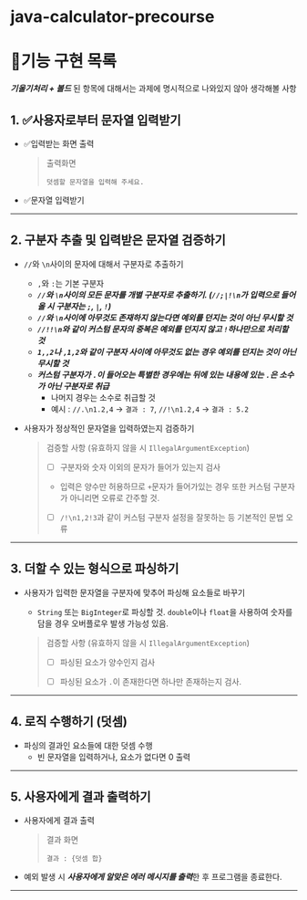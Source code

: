 # java-calculator-precourse

# 📄기능 구현 목록

***기울기처리 + 볼드*** 된 항목에 대해서는 과제에 명시적으로 나와있지 않아 생각해볼 사항

## 1. ✅사용자로부터 문자열 입력받기

- ✅입력받는 화면 출력

  > 출력화면
  >    ```
  >    덧셈할 문자열을 입력해 주세요.
  >    ```

- ✅문자열 입력받기

---

## 2. 구분자 추출 및 입력받은 문자열 검증하기

- `//`와 `\n`사이의 문자에 대해서 구분자로 추출하기
    - `,`와 `:`는 기본 구분자
    - ***`//`와 `\n`사이의 모든 문자를 개별 구분자로 추출하기. (`//;|!\n`가 입력으로 들어올 시 구분자는 `;`, `|`, `!`)***
    - ***`//`와 `\n`사이에 아무것도 존재하지 않는다면 예외를 던지는 것이 아닌 무시할 것***
    - ***`//!!\n`와 같이 커스텀 문자의 중복은 예외를 던지지 않고 `!`하나만으로 처리할 것***
    - ***`1,,2`나 `,1,2`와 같이 구분자 사이에 아무것도 없는 경우 예외를 던지는 것이 아닌 무시할 것***
    - ***커스텀 구분자가 `.`이 들어오는 특별한 경우에는 뒤에 있는 내용에 있는 `.`은 소수가 아닌 구분자로 취급***
        - 나머지 경우는 소수로 취급할 것
        - 예시 : `//.\n1.2,4` -> `결과 : 7`, `//!\n1.2,4` -> `결과 : 5.2`
- 사용자가 정상적인 문자열을 입력하였는지 검증하기

  > 검증할 사항 (유효하지 않을 시 `IllegalArgumentException`)
  >
  > - [ ] 구분자와 숫자 이외의 문자가 들어가 있는지 검사
  >
  > - 입력은 양수만 허용하므로 `+`문자가 들어가있는 경우 또한 커스텀 구분자가 아니리면 오류로 간주할 것.
  >
  > - [ ] `/!\n1,2!3`과 같이 커스텀 구분자 설정을 잘못하는 등 기본적인 문법 오류

---

## 3. 더할 수 있는 형식으로 파싱하기

- 사용자가 입력한 문자열을 구분자에 맞추어 파싱해 요소들로 바꾸기
    - `String` 또는 `BigInteger`로 파싱할 것. `double`이나 `float`을 사용하여 숫자를 담을 경우 오버플로우 발생 가능성 있음.

  > 검증할 사항 (유효하지 않을 시 `IllegalArgumentException`)
  >
  > - [ ] 파싱된 요소가 양수인지 검사
  >
  > - [ ] 파싱된 요소가 `.`이 존재한다면 하나만 존재하는지 검사.

---

## 4. 로직 수행하기 (덧셈)

- 파싱의 결과인 요소들에 대한 덧셈 수행
    - 빈 문자열을 입력하거나, 요소가 없다면 0 출력

---

## 5. 사용자에게 결과 출력하기

- 사용자에게 결과 출력
  > 결과 화면
  >
  >  ```
  >  결과 : {덧셈 합}
  >  ```

- 예외 발생 시 ***사용자에게 알맞은 에러 메시지를 출력***한 후 프로그램을 종료한다.

---
